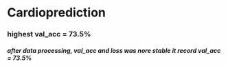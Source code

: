 # Cardioprediction
### highest val_acc = 73.5%
##### after data processing, val_acc and loss was nore stable it record val_acc = 73.5%
